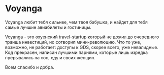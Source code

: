 Voyanga
=======

Voyanga любит тебя сильнее, чем твоя бабушка, и найдет для тебя самые лучшие авиабилеты и гостиницы. 

Voyanga - это охуенский travel-startup который не дожил до очередного транша инвестиций, но сотворил мини-революцию. Что то уже, возможно, не работает: доступы к GDS, скорее всего, уже невалидные. Код прекрасен, написан лучшими парнями, которые лишь изредка прерывались на сон, еду и своих женщин. 

Всем спасибо и добра.
